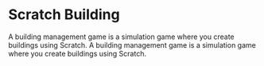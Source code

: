 # Scratch Building

A building management game is a simulation game where you create buildings using Scratch. A building management game is a simulation game where you create buildings using Scratch.
